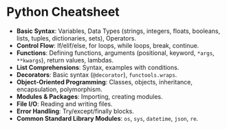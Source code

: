 # Python Cheatsheet

*   **Basic Syntax**: Variables, Data Types (strings, integers, floats, booleans, lists, tuples, dictionaries, sets), Operators.
*   **Control Flow**: If/elif/else, for loops, while loops, break, continue.
*   **Functions**: Defining functions, arguments (positional, keyword, `*args`, `**kwargs`), return values, lambdas.
*   **List Comprehensions**: Syntax, examples with conditions.
*   **Decorators**: Basic syntax (`@decorator`), `functools.wraps`.
*   **Object-Oriented Programming**: Classes, objects, inheritance, encapsulation, polymorphism.
*   **Modules & Packages**: Importing, creating modules.
*   **File I/O**: Reading and writing files.
*   **Error Handling**: Try/except/finally blocks.
*   **Common Standard Library Modules**: `os`, `sys`, `datetime`, `json`, `re`.
